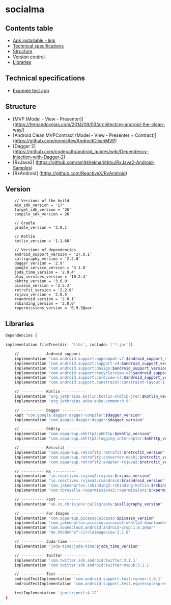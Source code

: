 # socialma

Contents table
-----------------

- [Apk installable - link](https://drive.google.com/open?id=108X4lcgc0gESkb_mdBVYsOnUoyvidm3H)
- [Technical specifications](#technical-specifications)
- [Structure](#structure)
- [Version control](#version)
- [Libraries](#libraries)


Technical specifications
-------------

- [Example test app](https://drive.google.com/file/d/0B_usVBysSyOuZFpsc0ktUGN3M1E/view)


Structure
---------------

- [MVP (Model - View - Presenter)] (https://fernandocejas.com/2014/09/03/architecting-android-the-clean-way/)
- [Android Clean MVPContract (Model - View - Presenter + Contract)] (https://github.com/nomisRev/AndroidCleanMVP)
- [Dagger 2] (https://github.com/codepath/android_guides/wiki/Dependency-Injection-with-Dagger-2)
- [RxJava2] (https://github.com/amitshekhariitbhu/RxJava2-Android-Samples)
- [RxAndroid] (https://github.com/ReactiveX/RxAndroid)


Version
---------------

        // Versions of the build
        min_sdk_version = '17'
        target_sdk_version = '26'
        compile_sdk_version = 26

        // Gradle
        gradle_version = '3.0.1'

        // Kotlin
        kotlin_version = '1.1.60'

        // Versions of dependencies
        android_support_version = '27.0.1'
        calligraphy_version = '2.2.0'
        dagger_version = '2.9'
        google_service_version = '3.1.0'
        joda_time_version = '2.9.4'
        play_services_version = '10.2.4'
        okhttp_version = '3.6.0'
        picasso_version = '2.5.2'
        retrofit_version = '2.2.0'
        rxjava_version = '2.0.5'
        rxandroid_version = '2.0.1'
        rxbinding_version = '2.0.0'
        rxpermissions_version = '0.9.3@aar'


Libraries
---------------

```bash
dependencies {

implementation fileTree(dir: 'libs', include: ['*.jar'])

    // ---------- Android support ----------
    implementation "com.android.support:appcompat-v7:$android_support_version"
    implementation "com.android.support:support-v4:$android_support_version"
    implementation "com.android.support:design:$android_support_version"
    implementation "com.android.support:recyclerview-v7:$android_support_version"
    implementation "com.android.support:cardview-v7:$android_support_version"
    implementation "com.android.support.constraint:constraint-layout:1.0.2"

    // ---------- Kotlin ----------
    implementation "org.jetbrains.kotlin:kotlin-stdlib-jre7:$kotlin_version"
    implementation "org.jetbrains.anko:anko-common:0.9"

    // ---------- Dagger ----------
    kapt "com.google.dagger:dagger-compiler:$dagger_version"
    implementation "com.google.dagger:dagger:$dagger_version"

    // ---------- OkHttp ----------
    implementation "com.squareup.okhttp3:okhttp:$okhttp_version"
    implementation "com.squareup.okhttp3:logging-interceptor:$okhttp_version"

    // ---------- Retrofit ----------
    implementation "com.squareup.retrofit2:retrofit:$retrofit_version"
    implementation "com.squareup.retrofit2:converter-moshi:$retrofit_version"
    implementation "com.squareup.retrofit2:adapter-rxjava2:$retrofit_version"

    // ---------- Rx ----------
    implementation "io.reactivex.rxjava2:rxjava:$rxjava_version"
    implementation "io.reactivex.rxjava2:rxandroid:$rxandroid_version"
    implementation "com.jakewharton.rxbinding2:rxbinding-kotlin:$rxbinding_version"
    implementation "com.tbruyelle.rxpermissions2:rxpermissions:$rxpermissions_version"

    // ---------- Font ----------
    implementation "uk.co.chrisjenx:calligraphy:$calligraphy_version"

    // ---------- For Images ----------
    implementation "com.squareup.picasso:picasso:$picasso_version"
    implementation "com.jakewharton.picasso:picasso2-okhttp3-downloader:1.1.0"
    implementation "com.soundcloud.android:android-crop:1.0.1@aar"
    implementation "de.hdodenhof:circleimageview:2.1.0"

    // ---------- Joda-time ----------
    implementation "joda-time:joda-time:$joda_time_version"

    // ---------- Twitter ----------
    implementation 'com.twitter.sdk.android:twitter:3.1.1'
    implementation 'com.twitter.sdk.android:twitter-mopub:3.1.1'

    // ---------- Test ----------
    androidTestImplementation 'com.android.support.test:runner:1.0.1'
    androidTestImplementation 'com.android.support.test.espresso:espresso-core:3.0.1'

    testImplementation 'junit:junit:4.12'
}
